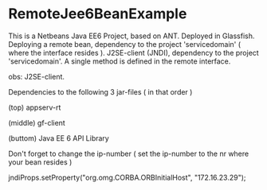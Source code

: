 RemoteJee6BeanExample
=====================

This is a Netbeans Java EE6 Project, based on ANT.
Deployed in Glassfish.
Deploying a remote bean, dependency to the project 'servicedomain' ( where the interface resides ).
J2SE-client (JNDI), dependency to the project 'servicedomain'.
A single method is defined in the remote interface.

obs: J2SE-client.

Dependencies to the following 3 jar-files ( in that order )

(top) appserv-rt

(middle) gf-client

(buttom) Java EE 6 API Library

Don't forget to change the ip-number ( set the ip-number to the nr where your bean resides )

 jndiProps.setProperty("org.omg.CORBA.ORBInitialHost", "172.16.23.29"); 
 
 


